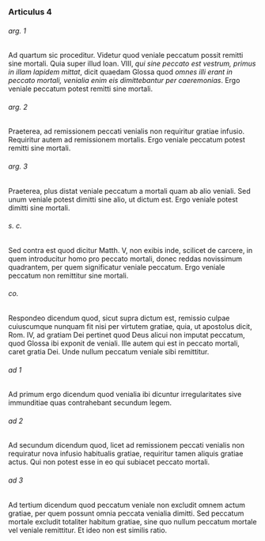 ### Articulus 4

###### arg. 1
Ad quartum sic proceditur. Videtur quod veniale peccatum possit remitti sine mortali. Quia super illud Ioan. VIII, *qui sine peccato est vestrum, primus in illam lapidem mittat*, dicit quaedam Glossa quod *omnes illi erant in peccato mortali, venialia enim eis dimittebantur per caeremonias*. Ergo veniale peccatum potest remitti sine mortali.

###### arg. 2
Praeterea, ad remissionem peccati venialis non requiritur gratiae infusio. Requiritur autem ad remissionem mortalis. Ergo veniale peccatum potest remitti sine mortali.

###### arg. 3
Praeterea, plus distat veniale peccatum a mortali quam ab alio veniali. Sed unum veniale potest dimitti sine alio, ut dictum est. Ergo veniale potest dimitti sine mortali.

###### s. c.
Sed contra est quod dicitur Matth. V, non exibis inde, scilicet de carcere, in quem introducitur homo pro peccato mortali, donec reddas novissimum quadrantem, per quem significatur veniale peccatum. Ergo veniale peccatum non remittitur sine mortali.

###### co.
Respondeo dicendum quod, sicut supra dictum est, remissio culpae cuiuscumque nunquam fit nisi per virtutem gratiae, quia, ut apostolus dicit, Rom. IV, ad gratiam Dei pertinet quod Deus alicui non imputat peccatum, quod Glossa ibi exponit de veniali. Ille autem qui est in peccato mortali, caret gratia Dei. Unde nullum peccatum veniale sibi remittitur.

###### ad 1
Ad primum ergo dicendum quod venialia ibi dicuntur irregularitates sive immunditiae quas contrahebant secundum legem.

###### ad 2
Ad secundum dicendum quod, licet ad remissionem peccati venialis non requiratur nova infusio habitualis gratiae, requiritur tamen aliquis gratiae actus. Qui non potest esse in eo qui subiacet peccato mortali.

###### ad 3
Ad tertium dicendum quod peccatum veniale non excludit omnem actum gratiae, per quem possunt omnia peccata venialia dimitti. Sed peccatum mortale excludit totaliter habitum gratiae, sine quo nullum peccatum mortale vel veniale remittitur. Et ideo non est similis ratio.

